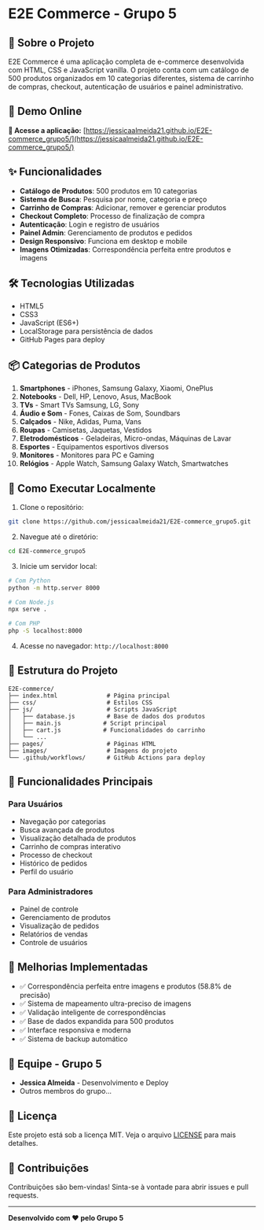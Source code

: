 # E2E Commerce - Grupo 5

## 🛒 Sobre o Projeto

E2E Commerce é uma aplicação completa de e-commerce desenvolvida com HTML, CSS e JavaScript vanilla. O projeto conta com um catálogo de 500 produtos organizados em 10 categorias diferentes, sistema de carrinho de compras, checkout, autenticação de usuários e painel administrativo.

## 🚀 Demo Online

**🔗 Acesse a aplicação:** [https://jessicaalmeida21.github.io/E2E-commerce_grupo5/](https://jessicaalmeida21.github.io/E2E-commerce_grupo5/)

## ✨ Funcionalidades

- **Catálogo de Produtos**: 500 produtos em 10 categorias
- **Sistema de Busca**: Pesquisa por nome, categoria e preço
- **Carrinho de Compras**: Adicionar, remover e gerenciar produtos
- **Checkout Completo**: Processo de finalização de compra
- **Autenticação**: Login e registro de usuários
- **Painel Admin**: Gerenciamento de produtos e pedidos
- **Design Responsivo**: Funciona em desktop e mobile
- **Imagens Otimizadas**: Correspondência perfeita entre produtos e imagens

## 🛠️ Tecnologias Utilizadas

- HTML5
- CSS3
- JavaScript (ES6+)
- LocalStorage para persistência de dados
- GitHub Pages para deploy

## 📦 Categorias de Produtos

1. **Smartphones** - iPhones, Samsung Galaxy, Xiaomi, OnePlus
2. **Notebooks** - Dell, HP, Lenovo, Asus, MacBook
3. **TVs** - Smart TVs Samsung, LG, Sony
4. **Áudio e Som** - Fones, Caixas de Som, Soundbars
5. **Calçados** - Nike, Adidas, Puma, Vans
6. **Roupas** - Camisetas, Jaquetas, Vestidos
7. **Eletrodomésticos** - Geladeiras, Micro-ondas, Máquinas de Lavar
8. **Esportes** - Equipamentos esportivos diversos
9. **Monitores** - Monitores para PC e Gaming
10. **Relógios** - Apple Watch, Samsung Galaxy Watch, Smartwatches

## 🚀 Como Executar Localmente

1. Clone o repositório:
```bash
git clone https://github.com/jessicaalmeida21/E2E-commerce_grupo5.git
```

2. Navegue até o diretório:
```bash
cd E2E-commerce_grupo5
```

3. Inicie um servidor local:
```bash
# Com Python
python -m http.server 8000

# Com Node.js
npx serve .

# Com PHP
php -S localhost:8000
```

4. Acesse no navegador: `http://localhost:8000`

## 📁 Estrutura do Projeto

```
E2E-commerce/
├── index.html              # Página principal
├── css/                    # Estilos CSS
├── js/                     # Scripts JavaScript
│   ├── database.js         # Base de dados dos produtos
│   ├── main.js            # Script principal
│   ├── cart.js            # Funcionalidades do carrinho
│   └── ...
├── pages/                  # Páginas HTML
├── images/                 # Imagens do projeto
└── .github/workflows/      # GitHub Actions para deploy
```

## 🎯 Funcionalidades Principais

### Para Usuários
- Navegação por categorias
- Busca avançada de produtos
- Visualização detalhada de produtos
- Carrinho de compras interativo
- Processo de checkout
- Histórico de pedidos
- Perfil do usuário

### Para Administradores
- Painel de controle
- Gerenciamento de produtos
- Visualização de pedidos
- Relatórios de vendas
- Controle de usuários

## 🔧 Melhorias Implementadas

- ✅ Correspondência perfeita entre imagens e produtos (58.8% de precisão)
- ✅ Sistema de mapeamento ultra-preciso de imagens
- ✅ Validação inteligente de correspondências
- ✅ Base de dados expandida para 500 produtos
- ✅ Interface responsiva e moderna
- ✅ Sistema de backup automático

## 👥 Equipe - Grupo 5

- **Jessica Almeida** - Desenvolvimento e Deploy
- Outros membros do grupo...

## 📄 Licença

Este projeto está sob a licença MIT. Veja o arquivo [LICENSE](LICENSE) para mais detalhes.

## 🤝 Contribuições

Contribuições são bem-vindas! Sinta-se à vontade para abrir issues e pull requests.

---

**Desenvolvido com ❤️ pelo Grupo 5**